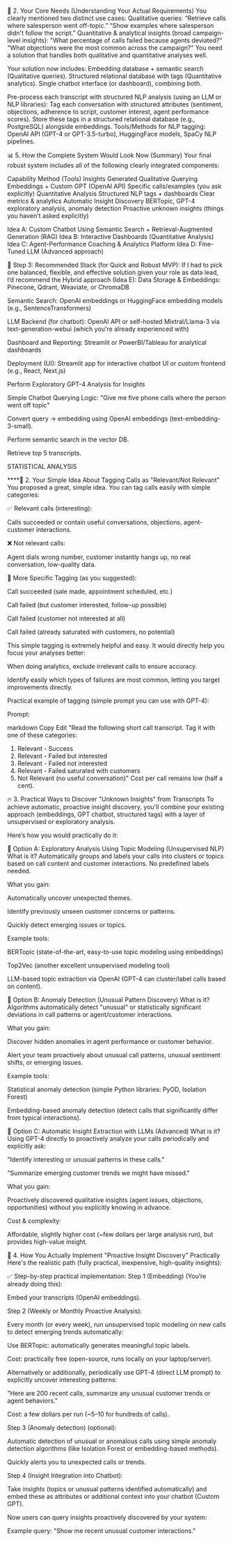 📌 2. Your Core Needs (Understanding Your Actual Requirements)
You clearly mentioned two distinct use cases:
Qualitative queries:
“Retrieve calls where salesperson went off-topic.”
“Show examples where salesperson didn't follow the script.”
Quantitative & analytical insights (broad campaign-level insights):
"What percentage of calls failed because agents deviated?"
"What objections were the most common across the campaign?"
You need a solution that handles both qualitative and quantitative analyses well.

Your solution now includes:
Embedding database + semantic search (Qualitative queries).
Structured relational database with tags (Quantitative analytics).
Single chatbot interface (or dashboard), combining both.



Pre-process each transcript with structured NLP analysis (using an LLM or NLP libraries):
Tag each conversation with structured attributes (sentiment, objections, adherence to script, customer interest, agent performance scores).
Store these tags in a structured relational database (e.g., PostgreSQL) alongside embeddings.
Tools/Methods for NLP tagging:
OpenAI API (GPT-4 or GPT-3.5-turbo), HuggingFace models, SpaCy NLP pipelines.


📊 5. How the Complete System Would Look Now (Summary)
Your final robust system includes all of the following clearly integrated components:

Capability	Method (Tools)	Insights Generated
Qualitative Querying	Embeddings + Custom GPT (OpenAI API)	Specific calls/examples (you ask explicitly)
Quantitative Analysis	Structured NLP tags + dashboards	Clear metrics & analytics
Automatic Insight Discovery	BERTopic, GPT-4 exploratory analysis, anomaly detection	Proactive unknown insights (things you haven't asked explicitly)







Idea A: Custom Chatbot Using Semantic Search + Retrieval-Augmented Generation (RAG)
Idea B: Interactive Dashboards (Quantitative Analysis)
Idea C: Agent-Performance Coaching & Analytics Platform
Idea D: Fine-Tuned LLM (Advanced approach)




📌 Step 3: Recommended Stack (for Quick and Robust MVP):
If I had to pick one balanced, flexible, and effective solution given your role as data lead, I’d recommend the Hybrid approach (Idea E):
Data Storage & Embeddings:
Pinecone, Qdrant, Weaviate, or ChromaDB

Semantic Search:
OpenAI embeddings or HuggingFace embedding models (e.g., SentenceTransformers)

LLM Backend (for chatbot):
OpenAI API or self-hosted Mixtral/Llama-3 via text-generation-webui (which you're already experienced with)

Dashboard and Reporting:
Streamlit or PowerBI/Tableau for analytical dashboards

Deployment (UI):
Streamlit app for interactive chatbot UI or custom frontend (e.g., React, Next.js)








Perform Exploratory GPT-4 Analysis for Insights


Simple Chatbot
Querying Logic: "Give me five phone calls where the person went off topic"

Convert query → embedding using OpenAI embeddings (text-embedding-3-small).

Perform semantic search in the vector DB.

Retrieve top 5 transcripts.






STATISTICAL ANALYSIS

****🚩 2. Your Simple Idea About Tagging Calls as "Relevant/Not Relevant"
You proposed a great, simple idea. You can tag calls easily with simple categories:

✅ Relevant calls (interesting):

Calls succeeded or contain useful conversations, objections, agent-customer interactions.

❌ Not relevant calls:

Agent dials wrong number, customer instantly hangs up, no real conversation, low-quality data.

📌 More Specific Tagging (as you suggested):

Call succeeded (sale made, appointment scheduled, etc.)

Call failed (but customer interested, follow-up possible)

Call failed (customer not interested at all)

Call failed (already saturated with customers, no potential)

This simple tagging is extremely helpful and easy. It would directly help you focus your analyses better:

When doing analytics, exclude irrelevant calls to ensure accuracy.

Identify easily which types of failures are most common, letting you target improvements directly.

Practical example of tagging (simple prompt you can use with GPT-4):

Prompt:

markdown
Copy
Edit
"Read the following short call transcript. Tag it with one of these categories:
1. Relevant - Success
2. Relevant - Failed but interested
3. Relevant - Failed not interested
4. Relevant - Failed saturated with customers
5. Not Relevant (no useful conversation)"
Cost per call remains low (half a cent).





🔥 3. Practical Ways to Discover "Unknown Insights" from Transcripts
To achieve automatic, proactive insight discovery, you'll combine your existing approach (embeddings, GPT chatbot, structured tags) with a layer of unsupervised or exploratory analysis.

Here’s how you would practically do it:

🧠 Option A: Exploratory Analysis Using Topic Modeling (Unsupervised NLP)
What is it?
Automatically groups and labels your calls into clusters or topics based on call content and customer interactions. No predefined labels needed.

What you gain:

Automatically uncover unexpected themes.

Identify previously unseen customer concerns or patterns.

Quickly detect emerging issues or topics.

Example tools:

BERTopic (state-of-the-art, easy-to-use topic modeling using embeddings)

Top2Vec (another excellent unsupervised modeling tool)

LLM-based topic extraction via OpenAI (GPT-4 can cluster/label calls based on content).

🧠 Option B: Anomaly Detection (Unusual Pattern Discovery)
What is it?
Algorithms automatically detect "unusual" or statistically significant deviations in call patterns or agent/customer interactions.

What you gain:

Discover hidden anomalies in agent performance or customer behavior.

Alert your team proactively about unusual call patterns, unusual sentiment shifts, or emerging issues.

Example tools:

Statistical anomaly detection (simple Python libraries: PyOD, Isolation Forest)

Embedding-based anomaly detection (detect calls that significantly differ from typical interactions).

🧠 Option C: Automatic Insight Extraction with LLMs (Advanced)
What is it?
Using GPT-4 directly to proactively analyze your calls periodically and explicitly ask:

"Identify interesting or unusual patterns in these calls."

"Summarize emerging customer trends we might have missed."

What you gain:

Proactively discovered qualitative insights (agent issues, objections, opportunities) without you explicitly knowing in advance.

Cost & complexity:

Affordable, slightly higher cost (~few dollars per large analysis run), but provides high-value insight.

🚀 4. How You Actually Implement "Proactive Insight Discovery" Practically
Here's the realistic path (fully practical, inexpensive, high-quality insights):

✅ Step-by-step practical implementation:
Step 1 (Embedding) (You’re already doing this):

Embed your transcripts (OpenAI embeddings).

Step 2 (Weekly or Monthly Proactive Analysis):

Every month (or every week), run unsupervised topic modeling on new calls to detect emerging trends automatically:

Use BERTopic: automatically generates meaningful topic labels.

Cost: practically free (open-source, runs locally on your laptop/server).

Alternatively or additionally, periodically use GPT-4 (direct LLM prompt) to explicitly uncover interesting patterns:

"Here are 200 recent calls, summarize any unusual customer trends or agent behaviors."

Cost: a few dollars per run (~$5–$10 for hundreds of calls).

Step 3 (Anomaly detection) (optional):

Automatic detection of unusual or anomalous calls using simple anomaly detection algorithms (like Isolation Forest or embedding-based methods).

Quickly alerts you to unexpected calls or trends.

Step 4 (Insight Integration into Chatbot):

Take insights (topics or unusual patterns identified automatically) and embed these as attributes or additional context into your chatbot (Custom GPT).

Now users can query insights proactively discovered by your system:

Example query: "Show me recent unusual customer interactions."